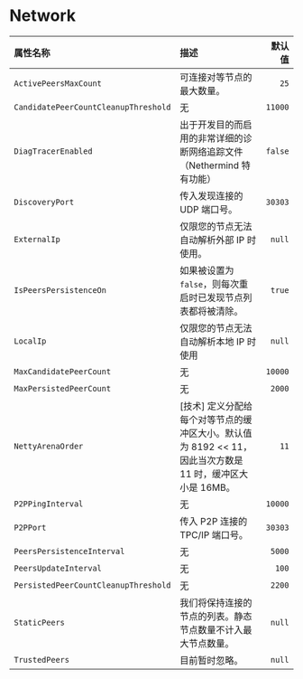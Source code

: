 # Network

| 属性名称 | 描述 | 默认值 |
| :--- | :--- | ---: |
| `ActivePeersMaxCount` | 可连接对等节点的最大数量。 | `25` |
| `CandidatePeerCountCleanupThreshold` | 无 | `11000` |
| `DiagTracerEnabled` | 出于开发目的而启用的非常详细的诊断网络追踪文件（Nethermind 特有功能） | `false` |
| `DiscoveryPort` | 传入发现连接的 UDP 端口号。 | `30303` |
| `ExternalIp` | 仅限您的节点无法自动解析外部 IP 时使用。 | `null` |
| `IsPeersPersistenceOn` | 如果被设置为 `false`，则每次重启时已发现节点列表都将被清除。 | `true` |
| `LocalIp` | 仅限您的节点无法自动解析本地 IP 时使用 | `null` |
| `MaxCandidatePeerCount` | 无 | `10000` |
| `MaxPersistedPeerCount` | 无 | `2000` |
| `NettyArenaOrder` | [技术] 定义分配给每个对等节点的缓冲区大小。默认值为 8192 &lt;&lt; 11，因此当次方数是 11 时，缓冲区大小是 16MB。 | `11` |
| `P2PPingInterval` | 无 | `10000` |
| `P2PPort` | 传入 P2P 连接的 TPC/IP 端口号。 | `30303` |
| `PeersPersistenceInterval` | 无 | `5000` |
| `PeersUpdateInterval` | 无 | `100` |
| `PersistedPeerCountCleanupThreshold` | 无 | `2200` |
| `StaticPeers` | 我们将保持连接的节点的列表。静态节点数量不计入最大节点数量。 | `null` |
| `TrustedPeers` | 目前暂时忽略。 | `null` |

